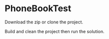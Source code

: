 # PhoneBookTest

Download the zip or clone the project. 

Build and clean the project then run the solution.

